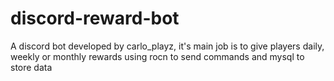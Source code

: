 # discord-reward-bot
 A discord bot developed by carlo_playz, it's main job is to give players daily, weekly or monthly rewards using rocn to send commands and mysql to store data
